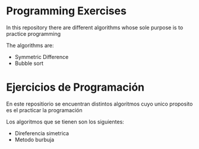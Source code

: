 # Programming Exercises

In this repository there are different algorithms whose sole purpose is to practice programming

The algorithms are:

- Symmetric Difference
- Bubble sort

# Ejercicios de Programación

En este repositiorio se encuentran distintos algoritmos cuyo unico proposito es el practicar la programación

Los algoritmos que se tienen son los siguientes: 

- Direferencia simetrica
- Metodo burbuja
